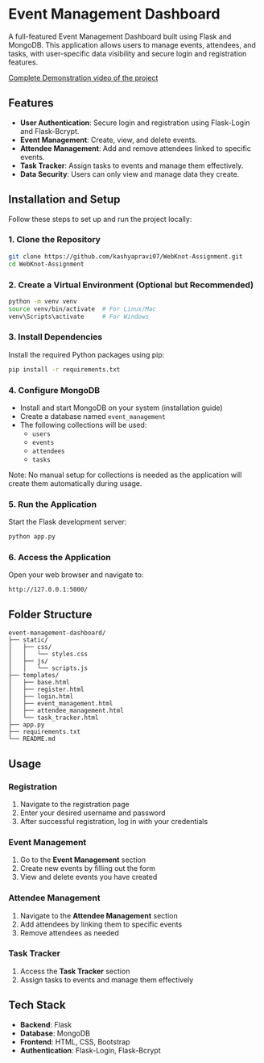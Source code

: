 # Event Management Dashboard

A full-featured Event Management Dashboard built using Flask and MongoDB. This application allows users to manage events, attendees, and tasks, with user-specific data visibility and secure login and registration features.


<a href ="https://www.youtube.com/watch?v=WZ4qFp_NRbg">Complete Demonstration video of the project</a>
## Features

- **User Authentication**: Secure login and registration using Flask-Login and Flask-Bcrypt.
- **Event Management**: Create, view, and delete events.
- **Attendee Management**: Add and remove attendees linked to specific events.
- **Task Tracker**: Assign tasks to events and manage them effectively.
- **Data Security**: Users can only view and manage data they create.

## Installation and Setup

Follow these steps to set up and run the project locally:

### 1. Clone the Repository
```bash
git clone https://github.com/kashyapravi07/WebKnot-Assignment.git
cd WebKnot-Assignment
```

### 2. Create a Virtual Environment (Optional but Recommended)
```bash
python -m venv venv
source venv/bin/activate  # For Linux/Mac
venv\Scripts\activate     # For Windows
```

### 3. Install Dependencies
Install the required Python packages using pip:
```bash
pip install -r requirements.txt
```

### 4. Configure MongoDB
- Install and start MongoDB on your system (installation guide)
- Create a database named `event_management`
- The following collections will be used:
  - `users`
  - `events`
  - `attendees`
  - `tasks`

Note: No manual setup for collections is needed as the application will create them automatically during usage.

### 5. Run the Application
Start the Flask development server:
```bash
python app.py
```

### 6. Access the Application
Open your web browser and navigate to:
```
http://127.0.0.1:5000/
```

## Folder Structure
```
event-management-dashboard/
├── static/
│   ├── css/
│   │   └── styles.css
│   ├── js/
│   │   └── scripts.js
├── templates/
│   ├── base.html
│   ├── register.html
│   ├── login.html
│   ├── event_management.html
│   ├── attendee_management.html
│   └── task_tracker.html
├── app.py
├── requirements.txt
└── README.md
```

## Usage

### Registration
1. Navigate to the registration page
2. Enter your desired username and password
3. After successful registration, log in with your credentials

### Event Management
1. Go to the **Event Management** section
2. Create new events by filling out the form
3. View and delete events you have created

### Attendee Management
1. Navigate to the **Attendee Management** section
2. Add attendees by linking them to specific events
3. Remove attendees as needed

### Task Tracker
1. Access the **Task Tracker** section
2. Assign tasks to events and manage them effectively

## Tech Stack
- **Backend**: Flask
- **Database**: MongoDB
- **Frontend**: HTML, CSS, Bootstrap
- **Authentication**: Flask-Login, Flask-Bcrypt
